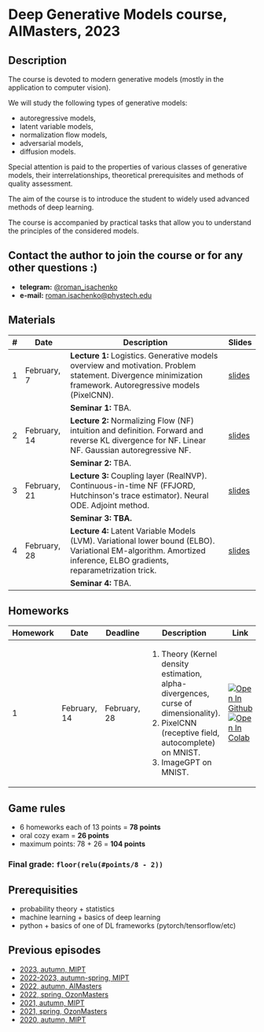 # Deep Generative Models course, AIMasters, 2023

## Description
The course is devoted to modern generative models (mostly in the application to computer vision).

We will study the following types of generative models:
- autoregressive models,
- latent variable models,
- normalization flow models,
- adversarial models,
- diffusion models.

Special attention is paid to the properties of various classes of generative models, their interrelationships, theoretical prerequisites and methods of quality assessment.

The aim of the course is to introduce the student to widely used advanced methods of deep learning.

The course is accompanied by practical tasks that allow you to understand the principles of the considered models.

## Contact the author to join the course or for any other questions :)

- **telegram:** [@roman_isachenko](https://t.me/roman_isachenko)
- **e-mail:** roman.isachenko@phystech.edu

## Materials

| # | Date | Description | Slides |
|---|---|---|---|
| 1 | February, 7 | <b>Lecture 1:</b> Logistics. Generative models overview and motivation. Problem statement. Divergence minimization framework. Autoregressive models (PixelCNN). | [slides](lectures/lecture1/Lecture1.pdf) |
|  |  | <b>Seminar 1:</b> TBA. |  |
| 2 | February, 14 | <b>Lecture 2:</b> Normalizing Flow (NF) intuition and definition. Forward and reverse KL divergence for NF. Linear NF. Gaussian autoregressive NF. | [slides](lectures/lecture2/Lecture2.pdf) |
|  |  | <b>Seminar 2:</b> TBA. |  |
| 3 | February, 21 | <b>Lecture 3:</b> Coupling layer (RealNVP). Continuous-in-time NF (FFJORD, Hutchinson's trace estimator). Neural ODE. Adjoint method. | [slides](lectures/lecture3/Lecture3.pdf) |
|  |  | <b>Seminar 3: TBA. |  |
| 4 | February, 28 | <b>Lecture 4:</b> Latent Variable Models (LVM). Variational lower bound (ELBO). Variational EM-algorithm. Amortized inference, ELBO gradients, reparametrization trick. | [slides](lectures/lecture4/Lecture4.pdf) |
|  |  | <b>Seminar 4:</b> TBA. |  |
<!---
| 5 | March, 6 | <b>Lecture 5:</b> Variational Autoencoder (VAE). VAE limitations. NF as VAE model. Discrete data vs continuous model. Model discretization (PixelCNN++). Data dequantization: uniform and variational (Flow++). |  |
|  |  | <b>Seminar 5:</b> VAE: posterior collapse, KL-annealing, free-bits. Normalizing flows: basics, planar flows, forward and backward kl for planar flows. |  |
| 6 | March, 13 | <b>Lecture 6:</b> ELBO surgery and optimal VAE prior. NF-based VAE prior. Discrete VAE latent representations. Vector quantization, straight-through gradient estimation (VQ-VAE). |  |
|  |  | <b>Seminar 6:</b> Planar Flow (coding), RealNVP. |  |
| 7 | March, 20 | <b>Lecture 7:</b> Gumbel-softmax trick (DALL-E). Likelihood-free learning. GAN optimality theorem.  |  |
|  |  | <b>Seminar 7:</b> Glow. |  |
| 8 | March, 27 | <b>Lecture 8:</b> Wasserstein distance. Wasserstein GAN (WGAN). WGAN with gradient penalty (WGAN-GP). Spectral Normalization GAN (SNGAN). |  |
|  |  | <b>Seminar 8:</b> Vanilla GAN in 1D coding. KL vs JS divergences. Mode collapse. Non-saturating GAN. |  |
| 9 | April, 3 | <b>Lecture 9:</b> f-divergence minimization. GAN evaluation. Inception score, FID, Precision-Recall, truncation trick. |  |
|  |  | <b>Seminar 9:</b> WGANs on multimodal 2D data. GANs zoo and evolution of GANs. StyleGAN coding. |  |
| 10 | April, 10 | <b>Lecture 10:</b>  |  |
|  |  | <b>Seminar 10:</b> StyleGAN: end discussions. Energy-Based models. |  |
| 11 | April, 17 | <b>Lecture 11:</b> Gaussian diffusion process. Gaussian diffusion model as VAE, derivation of ELBO. |  |
|  |  | <b>Seminar 11:</b> Gaussian diffusion process basics. |
| 12 | April, 24 | <b>Lecture 12:</b> Denoising diffusion probabilistic model (DDPM): reparametrization and overview. Kolmogorov-Fokker-Planck equation and Langevin dynamic. SDE basics. |  |
|  |  | <b>Seminar 12:</b> Fast samplers: iDDPM and DDIM |  |
| 13 | May, 8 | <b>Lecture 13:</b> Score matching: implicit/sliced score matching, denoising score matching. Noise Conditioned Score Network (NCSN). DDPM vs NCSN. |  |
|  |  | <b>Seminar 13:</b> Noise Conditioned Score Network |  |
| 14 | May, 15 | <b>Lecture 14:</b> Variance Preserving and Variance Exploding SDEs. Model guidance: classifier guidance, classfier-free guidance. |  |
|  |  | <b>Seminar 14:</b> TBA |  |
-->

## Homeworks
| Homework | Date | Deadline | Description | Link |
|---------|------|-------------|--------|-------|
| 1 | February, 14 | February, 28 | <ol><li>Theory (Kernel density estimation, alpha-divergences, curse of dimensionality).</li><li>PixelCNN (receptive field, autocomplete) on MNIST.</li><li>ImageGPT on MNIST.</li></ol> | [![Open In Github](https://img.shields.io/static/v1.svg?logo=github&label=Repo&message=Open%20in%20Github&color=lightgrey)](homeworks/hw1.ipynb)<br>[![Open In Colab](https://colab.research.google.com/assets/colab-badge.svg)](https://colab.research.google.com/github/r-isachenko/2024-DGM-AIMasters-course/blob/main/homeworks/hw1.ipynb) |
<!---
| 2 | February, 28 | March, 13 | <ol><li>Theory (Sylvester flows, NF expressivity, Neural ODE Pontryagin theorem).</li><li>RealNVP on 2D data.</li><li>RealNVP on CIFAR10.</li></ol> | [![Open In Github](https://img.shields.io/static/v1.svg?logo=github&label=Repo&message=Open%20in%20Github&color=lightgrey)](homeworks/hw2.ipynb)<br>[![Open In Colab](https://colab.research.google.com/assets/colab-badge.svg)](https://colab.research.google.com/github/r-isachenko/2024-DGM-AIMasters-course/blob/main/homeworks/hw2.ipynb) |
| 3 | March, 13 | March, 27 |  |  |
| 4 | March, 27 | April, 10 |  |  |
| 5 | April, 10 | April, 24 |  |  |
| 6 | April, 24 | May, 15 |  |  |
-->

## Game rules
- 6 homeworks each of 13 points = **78 points**
- oral cozy exam = **26 points**
- maximum points: 78 + 26 = **104 points**
### Final grade: `floor(relu(#points/8 - 2))`

## Prerequisities
- probability theory + statistics
- machine learning + basics of deep learning
- python + basics of one of DL frameworks (pytorch/tensorflow/etc)

## Previous episodes
- [2023, autumn, MIPT](https://github.com/r-isachenko/2023-DGM-MIPT-course)
- [2022-2023, autumn-spring, MIPT](https://github.com/r-isachenko/2022-2023-DGM-MIPT-course)
- [2022, autumn, AIMasters](https://github.com/r-isachenko/2022-2023-DGM-AIMasters-course)
- [2022, spring, OzonMasters](https://github.com/r-isachenko/2022-DGM-Ozon-course)
- [2021, autumn, MIPT](https://github.com/r-isachenko/2021-DGM-MIPT-course)
- [2021, spring, OzonMasters](https://github.com/r-isachenko/2021-DGM-Ozon-course)
- [2020, autumn, MIPT](https://github.com/r-isachenko/2020-DGM-MIPT-course)

